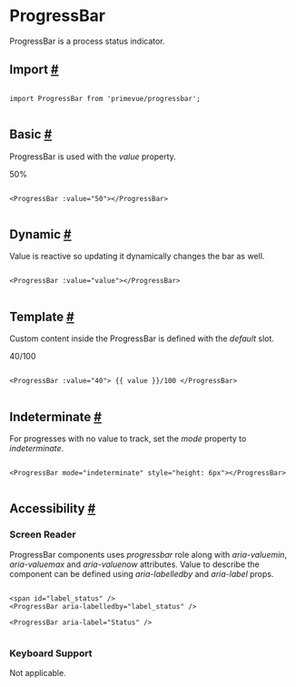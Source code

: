 # ProgressBar

ProgressBar is a process status indicator.

## Import [#](https://primevue.org/progressbar/#import)

```

import ProgressBar from 'primevue/progressbar';


```

## Basic [#](https://primevue.org/progressbar/#basic)

ProgressBar is used with the *value* property.

50%

```

<ProgressBar :value="50"></ProgressBar>


```

## Dynamic [#](https://primevue.org/progressbar/#dynamic)

Value is reactive so updating it dynamically changes the bar as well.

```

<ProgressBar :value="value"></ProgressBar>


```

## Template [#](https://primevue.org/progressbar/#template)

Custom content inside the ProgressBar is defined with the *default* slot.

40/100

```

<ProgressBar :value="40"> {{ value }}/100 </ProgressBar>


```

## Indeterminate [#](https://primevue.org/progressbar/#indeterminate)

For progresses with no value to track, set the *mode* property to *indeterminate*.

```

<ProgressBar mode="indeterminate" style="height: 6px"></ProgressBar>


```

## Accessibility [#](https://primevue.org/progressbar/#accessibility)

### Screen Reader

ProgressBar components uses *progressbar* role along with *aria-valuemin*, *aria-valuemax* and *aria-valuenow* attributes. Value to describe the component can be defined using *aria-labelledby* and *aria-label* props.

```

<span id="label_status" />
<ProgressBar aria-labelledby="label_status" />

<ProgressBar aria-label="Status" />


```

### Keyboard Support

Not applicable.